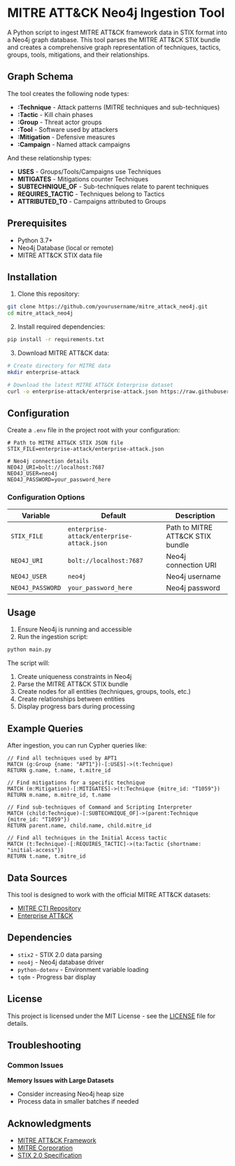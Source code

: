 # MITRE ATT&CK Neo4j Ingestion Tool

A Python script to ingest MITRE ATT&CK framework data in STIX format into a Neo4j graph database. This tool parses the MITRE ATT&CK STIX bundle and creates a comprehensive graph representation of techniques, tactics, groups, tools, mitigations, and their relationships.


## Graph Schema

The tool creates the following node types:
- **:Technique** - Attack patterns (MITRE techniques and sub-techniques)
- **:Tactic** - Kill chain phases
- **:Group** - Threat actor groups
- **:Tool** - Software used by attackers
- **:Mitigation** - Defensive measures
- **:Campaign** - Named attack campaigns

And these relationship types:
- **USES** - Groups/Tools/Campaigns use Techniques
- **MITIGATES** - Mitigations counter Techniques
- **SUBTECHNIQUE_OF** - Sub-techniques relate to parent techniques
- **REQUIRES_TACTIC** - Techniques belong to Tactics
- **ATTRIBUTED_TO** - Campaigns attributed to Groups

## Prerequisites

- Python 3.7+
- Neo4j Database (local or remote)
- MITRE ATT&CK STIX data file

## Installation

1. Clone this repository:
```bash
git clone https://github.com/yourusername/mitre_attack_neo4j.git
cd mitre_attack_neo4j
```

2. Install required dependencies:
```bash
pip install -r requirements.txt
```

3. Download MITRE ATT&CK data:
```bash
# Create directory for MITRE data
mkdir enterprise-attack

# Download the latest MITRE ATT&CK Enterprise dataset
curl -o enterprise-attack/enterprise-attack.json https://raw.githubusercontent.com/mitre/cti/master/enterprise-attack/enterprise-attack.json
```

## Configuration

Create a `.env` file in the project root with your configuration:

```env
# Path to MITRE ATT&CK STIX JSON file
STIX_FILE=enterprise-attack/enterprise-attack.json

# Neo4j connection details
NEO4J_URI=bolt://localhost:7687
NEO4J_USER=neo4j
NEO4J_PASSWORD=your_password_here
```

### Configuration Options

| Variable | Default | Description |
|----------|---------|-------------|
| `STIX_FILE` | `enterprise-attack/enterprise-attack.json` | Path to MITRE ATT&CK STIX bundle |
| `NEO4J_URI` | `bolt://localhost:7687` | Neo4j connection URI |
| `NEO4J_USER` | `neo4j` | Neo4j username |
| `NEO4J_PASSWORD` | `your_password_here` | Neo4j password |

## Usage

1. Ensure Neo4j is running and accessible
2. Run the ingestion script:

```bash
python main.py
```

The script will:
1. Create uniqueness constraints in Neo4j
2. Parse the MITRE ATT&CK STIX bundle
3. Create nodes for all entities (techniques, groups, tools, etc.)
4. Create relationships between entities
5. Display progress bars during processing

## Example Queries

After ingestion, you can run Cypher queries like:

```cypher
// Find all techniques used by APT1
MATCH (g:Group {name: "APT1"})-[:USES]->(t:Technique)
RETURN g.name, t.name, t.mitre_id

// Find mitigations for a specific technique
MATCH (m:Mitigation)-[:MITIGATES]->(t:Technique {mitre_id: "T1059"})
RETURN m.name, m.mitre_id, t.name

// Find sub-techniques of Command and Scripting Interpreter
MATCH (child:Technique)-[:SUBTECHNIQUE_OF]->(parent:Technique {mitre_id: "T1059"})
RETURN parent.name, child.name, child.mitre_id

// Find all techniques in the Initial Access tactic
MATCH (t:Technique)-[:REQUIRES_TACTIC]->(ta:Tactic {shortname: "initial-access"})
RETURN t.name, t.mitre_id
```

## Data Sources

This tool is designed to work with the official MITRE ATT&CK datasets:
- [MITRE CTI Repository](https://github.com/mitre/cti)
- [Enterprise ATT&CK](https://attack.mitre.org/matrices/enterprise/)

## Dependencies

- `stix2` - STIX 2.0 data parsing
- `neo4j` - Neo4j database driver
- `python-dotenv` - Environment variable loading
- `tqdm` - Progress bar display

## License

This project is licensed under the MIT License - see the [LICENSE](LICENSE) file for details.

## Troubleshooting

### Common Issues

**Memory Issues with Large Datasets**
- Consider increasing Neo4j heap size
- Process data in smaller batches if needed

## Acknowledgments

- [MITRE ATT&CK Framework](https://attack.mitre.org/)
- [MITRE Corporation](https://www.mitre.org/)
- [STIX 2.0 Specification](https://oasis-open.github.io/cti-documentation/)
